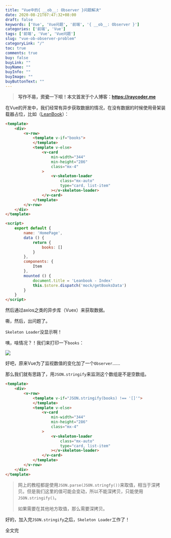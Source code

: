 ```yaml
---
title: "Vue中的{ __ob__: Observer }问题解决"
date: 2020-08-21T07:47:32+08:00
draft: false
keywords: ['Vue', 'Vue问题', '前端', '{ __ob__: Observer }']
categories: ['前端', 'Vue']
tags: ['前端', 'Vue', 'Vue问题']
slug: "vue-ob-observer-problem"
categoryLink: "/"
toc: true
comments: true
buy: false
buyLink: ""
buyName: ""
buyInfo: ""
buyImage: ""
buyButtonText: ""
---
```


> **写作不易，资瓷一下呗！本文首发于个人博客：<https://raycoder.me>**

在Vue的开发中，我们经常有异步获取数据的情况，在没有数据的时候使用骨架装载器占位，比如（[LeanBook](https://github.com/FFRaycoder/leanbook/blob/master/src/views/Home.vue#L51)）：

```html
<template>
    <div>
        <v-row>
            <template v-if="books">
            </template>
            <template v-else>
                <v-card
                    min-width="344"
                    min-height="286"
                    class="mx-4"
                >
                    <v-skeleton-loader
                        class="mx-auto"
                        type="card, list-item"
                    ></v-skeleton-loader>
                </v-card>
            </template>
        </v-row>
    </div>
</template>

<script>
    export default {
        name: 'HomePage',
        data () {
            return {
                books: []
            }
        },
        components: {
            Item
        },
        mounted () {
            document.title = 'Leanbook - Index'
            this.$store.dispatch('mock/getBooksData')
        }
    }
</script>
```

然后通过axios之类的异步库（Vuex）来获取数据。

嘶，然后，出问题了。

`Skeleton Loader`没显示啊！

咦，啥情况？！我们来打印一下`books`：

![](https://s1.ax1x.com/2020/08/21/dYEIrF.png)

好吧，原来Vue为了监视数值的变化加了一个`Observer`……

那么我们就有思路了，用`JSON.stringify`来监测这个数组是不是空数组。

```html
<template>
    <div>
        <v-row>
            <template v-if="JSON.stringify(books) !== '[]'">
            </template>
            <template v-else>
                <v-card
                    min-width="344"
                    min-height="286"
                    class="mx-4"
                >
                    <v-skeleton-loader
                        class="mx-auto"
                        type="card, list-item"
                    ></v-skeleton-loader>
                </v-card>
            </template>
        </v-row>
    </div>
</template>
```

> 网上的教程都是使用`JSON.parse(JSON.stringfy())`来取值，相当于深拷贝。但是我们这里的值可能会变动，所以不能深拷贝，只能使用`JSON.stringify()`。
>
> 如果需要在其他地方取值，那么需要深拷贝。

好的，加入完`JSON.stringify`之后，`Skeleton Loader`工作了！

全文完